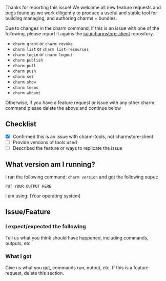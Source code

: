 Thanks for reporting this issue! We welcome all new feature requests and bugs
found as we work diligently to produce a useful and stable tool for building
managing, and authoring charms + bundles.

Due to changes in the charm command, if this is an issue with one of the
following, please report it agains the [juju/charmstore-client](https://github.com/juju/charmstore-client/issues)
repository.

- `charm grant` or `charm revoke`
- `charm list` or `charm list-resources`
- `charm login` or `charm logout`
- `charm publish`
- `charm pull`
- `charm push`
- `charm set`
- `charm show`
- `charm terms`
- `charm whoami`

Otherwise, if you have a feature request or issue with any other charm command please delete the above and continue below

## Checklist

 - [X] Confirmed this is an issue with charm-tools, not charmstore-client
 - [ ] Provide versions of tools used
 - [ ] Described the feature or ways to replicate the issue

## What version am I running?

I ran the following command: `charm version` and got the following ouput:

```
PUT YOUR OUTPUT HERE
```

I am using: (Your operating system)

## Issue/Feature

### I expect/expected the following

Tell us what you think should have happened, including commands, outputs, etc

### What I got

Give us what you got, commands run, output, etc. If this is a feature request, delete this section.
